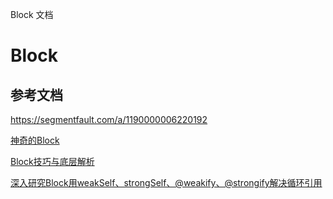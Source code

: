 Block 文档

# Block 

## 参考文档

https://segmentfault.com/a/1190000006220192

[神奇的Block](http://ios.jobbole.com/89843/)

[Block技巧与底层解析](http://www.jianshu.com/p/51d04b7639f1)

[深入研究Block用weakSelf、strongSelf、@weakify、@strongify解决循环引用](http://ios.jobbole.com/88708/?utm_source=blog.jobbole.com&utm_medium=relatedPosts)

